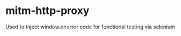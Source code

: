 mitm-http-proxy
===============

Used to Inject window.onerror code for functional testing via selenium
